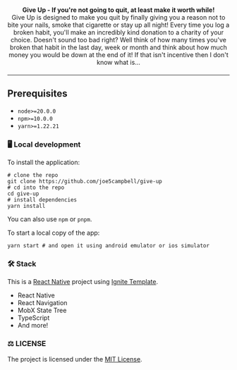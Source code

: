 <div align="center">
  <h2 style="display:flex;justify-content:center;color:white;">
  </h2>
  <strong>Give Up - If you're not going to quit, at least make it worth while!</strong>
  <br />
  Give Up is designed to make you quit by finally giving you a reason not to bite your nails, smoke that cigarette or stay up all night! Every time you log a broken habit, you'll make an incredibly kind donation to a charity of your choice. Doesn't sound too bad right? Well think of how many times you've broken that habit in the last day, week or month and think about how much money you would be down at the end of it! If that isn't incentive then I don't know what is...
  <br />
  <div style="margin-top:20px;margin-bottom:20px;">
  </div>
</div>

---

## Prerequisites

- `node>=20.0.0`
- `npm>=10.0.0`
- `yarn>=1.22.21`

### 🖥️ Local development

To install the application:

```shell
# clone the repo
git clone https://github.com/joe5campbell/give-up
# cd into the repo
cd give-up
# install dependencies
yarn install
```

You can also use `npm` or `pnpm`.

To start a local copy of the app:

```shell
yarn start # and open it using android emulator or ios simulator
```

### 🛠 Stack

This is a [React Native](https://reactnative.dev/) project using [Ignite Template](https://github.com/infinitered/ignite/).

- React Native
- React Navigation
- MobX State Tree
- TypeScript
- And more!

### :balance_scale: LICENSE

The project is licensed under the [MIT License](LICENSE).
